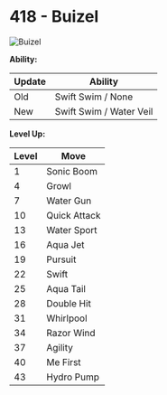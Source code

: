 # 418 - Buizel
![][418]

**Ability:**

Update | Ability
---    | ---
Old    | Swift Swim / None
New    | Swift Swim / Water Veil

**Level Up:**

Level | Move
---   | ---
  1   | Sonic Boom
  4   | Growl
  7   | Water Gun
 10   | Quick Attack
 13   | Water Sport
 16   | Aqua Jet
 19   | Pursuit
 22   | Swift
 25   | Aqua Tail
 28   | Double Hit
 31   | Whirlpool
 34   | Razor Wind
 37   | Agility
 40   | Me First
 43   | Hydro Pump



[418]: https://raw.githubusercontent.com/PokeAPI/sprites/master/sprites/pokemon/418.png "Buizel"
